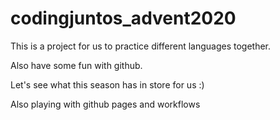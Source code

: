 # codingjuntos_advent2020

This is a project for us to practice different languages together.

Also have some fun with github.

Let's see what this season has in store for us :)

Also playing with github pages and workflows

